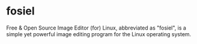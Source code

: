 # fosiel
Free &amp; Open Source Image Editor (for) Linux, abbreviated as "fosiel", is a simple yet powerful image editing program for the Linux operating system.
